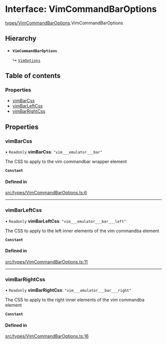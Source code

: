 # Interface: VimCommandBarOptions

[types/VimCommandBarOptions](../wiki/types.VimCommandBarOptions).VimCommandBarOptions

## Hierarchy

- **`VimCommandBarOptions`**

  ↳ [`VimOptions`](../wiki/types.VimOptions.VimOptions)

## Table of contents

### Properties

- [vimBarCss](../wiki/types.VimCommandBarOptions.VimCommandBarOptions#vimbarcss)
- [vimBarLeftCss](../wiki/types.VimCommandBarOptions.VimCommandBarOptions#vimbarleftcss)
- [vimBarRightCss](../wiki/types.VimCommandBarOptions.VimCommandBarOptions#vimbarrightcss)

## Properties

### vimBarCss

• `Readonly` **vimBarCss**: ``"vim___emulator___bar"``

The CSS to apply to the vim commandbar wrapper element

**`Constant`**

#### Defined in

[src/types/VimCommandBarOptions.ts:6](https://github.com/LucEnden/unix-terminal-emulator/blob/6aefb78/src/types/VimCommandBarOptions.ts#L6)

___

### vimBarLeftCss

• `Readonly` **vimBarLeftCss**: ``"vim___emulator___bar___left"``

The CSS to apply to the left inner elements of the vim commandba element

**`Constant`**

#### Defined in

[src/types/VimCommandBarOptions.ts:11](https://github.com/LucEnden/unix-terminal-emulator/blob/6aefb78/src/types/VimCommandBarOptions.ts#L11)

___

### vimBarRightCss

• `Readonly` **vimBarRightCss**: ``"vim___emulator___bar___right"``

The CSS to apply to the right inner elements of the vim commandba element

**`Constant`**

#### Defined in

[src/types/VimCommandBarOptions.ts:16](https://github.com/LucEnden/unix-terminal-emulator/blob/6aefb78/src/types/VimCommandBarOptions.ts#L16)
